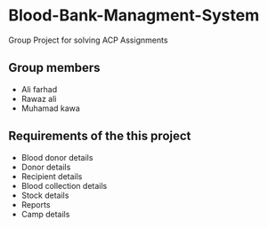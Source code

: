 # Blood-Bank-Managment-System
Group Project for solving ACP Assignments 


## Group members
- Ali farhad
- Rawaz ali
- Muhamad kawa


## Requirements of the this project

- Blood donor details
- Donor details
- Recipient details
- Blood collection details
- Stock details
- Reports
- Camp details

